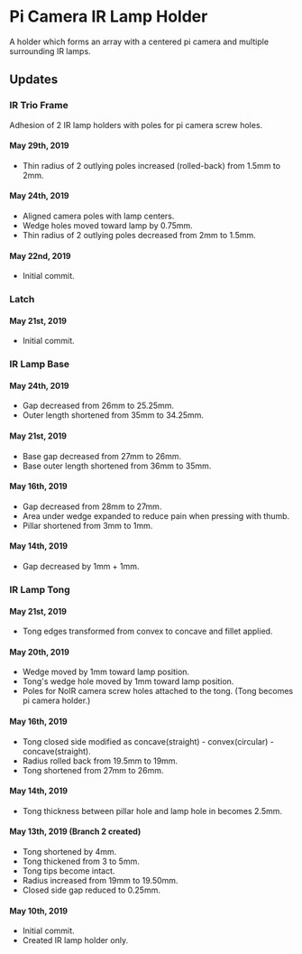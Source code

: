 # Pi Camera IR Lamp Holder

A holder which forms an array with a centered pi camera and multiple surrounding IR lamps.

## Updates

### IR Trio Frame

Adhesion of 2 IR lamp holders with poles for pi camera screw holes.

#### May 29th, 2019
* Thin radius of 2 outlying poles increased (rolled-back) from 1.5mm to 2mm.

#### May 24th, 2019
* Aligned camera poles with lamp centers.
* Wedge holes moved toward lamp by 0.75mm.
* Thin radius of 2 outlying poles decreased from 2mm to 1.5mm.

#### May 22nd, 2019
* Initial commit.

### Latch

#### May 21st, 2019
* Initial commit.

### IR Lamp Base

#### May 24th, 2019
* Gap decreased from 26mm to 25.25mm.
* Outer length shortened from 35mm to 34.25mm.

#### May 21st, 2019
* Base gap decreased from 27mm to 26mm.
* Base outer length shortened from 36mm to 35mm.

#### May 16th, 2019
* Gap decreased from 28mm to 27mm.
* Area under wedge expanded to reduce pain when pressing with thumb.
* Pillar shortened from 3mm to 1mm.

#### May 14th, 2019
* Gap decreased by 1mm + 1mm.

### IR Lamp Tong

#### May 21st, 2019
* Tong edges transformed from convex to concave and fillet applied.

#### May 20th, 2019
* Wedge moved by 1mm toward lamp position.
* Tong's wedge hole moved by 1mm toward lamp position.
* Poles for NoIR camera screw holes attached to the tong. (Tong becomes pi camera holder.)

#### May 16th, 2019
* Tong closed side modified as concave(straight) - convex(circular) - concave(straight).
* Radius rolled back from 19.5mm to 19mm.
* Tong shortened from 27mm to 26mm.

#### May 14th, 2019
* Tong thickness between pillar hole and lamp hole in becomes 2.5mm.

#### May 13th, 2019 (Branch 2 created)
* Tong shortened by 4mm.
* Tong thickened from 3 to 5mm.
* Tong tips become intact.
* Radius increased from 19mm to 19.50mm.
* Closed side gap reduced to 0.25mm.

#### May 10th, 2019
* Initial commit.
* Created IR lamp holder only.
